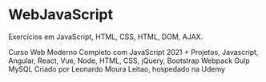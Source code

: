 # WebJavaScript
Exercícios em JavaScript, HTML, CSS, HTML, DOM, AJAX.

Curso Web Moderno Completo com JavaScript 2021 + Projetos, Javascript, Angular, React, Vue, Node, HTML, CSS, jQuery, Bootstrap Webpack Gulp MySQL
Criado por Leonardo Moura Leitao, hospedado na Udemy
